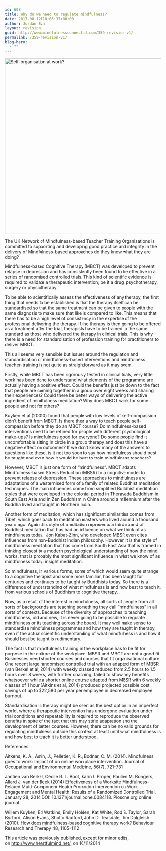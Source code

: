 ```yaml
---
id: 608
title: Why do we need to regulate mindfulness?
date: 2017-08-12T18:05:37+00:00
author: Jordan Eva
layout: revision
guid: http://www.mindfulnessconnected.com/359-revision-v1/
permalink: /359-revision-v1/
blog-hero:
  - ""
---
```

<div class="paragraph">
  <p class="p1">
    <span class="s1"><img class="alignnone wp-image-368" src="http://mindfulnessconnected.com/wp-content/uploads/2016/10/loads-of-people-1464557-250x188.jpg" alt="Self-organisation at work?" width="754" height="567" srcset="http://mindfulnessconnected.com/wp-content/uploads/2016/10/loads-of-people-1464557-250x188.jpg 250w, http://mindfulnessconnected.com/wp-content/uploads/2016/10/loads-of-people-1464557-768x576.jpg 768w, http://mindfulnessconnected.com/wp-content/uploads/2016/10/loads-of-people-1464557-700x525.jpg 700w, http://mindfulnessconnected.com/wp-content/uploads/2016/10/loads-of-people-1464557-120x90.jpg 120w, http://mindfulnessconnected.com/wp-content/uploads/2016/10/loads-of-people-1464557-1030x773.jpg 1030w" sizes="(max-width: 754px) 100vw, 754px" /></span>
  </p>
  
  <p class="p1">
    <span class="s1">The UK Network of Mindfulness-based Teacher Training Organisations is committed to supporting and developing good practice and integrity in the delivery of Mindfulness-based approaches do they know what they are doing?</span>
  </p>
  
  <p class="p1">
    <!--more-->
  </p>
</div>

<div class="paragraph">
  <p class="p1">
    <span class="s1">Mindfulness-based Cognitive Therapy (MBCT) was developed to prevent relapse in depression and has consistently been found to be effective in a series of randomised controlled trials. This kind of scientific evidence is required to validate a therapeutic intervention; be it a drug, psychotherapy, surgery or physiotherapy.</span>
  </p>
  
  <p class="p1">
    <span class="s1">To be able to scientifically assess the effectiveness of any therapy, the first thing that needs to be established is that the therapy itself can be standardised so that the same treatment can be given to people with the same diagnosis to make sure that like is compared to like. This means that there has to be a high level of consistency in the expertise of the professional delivering the therapy. If the therapy is then going to be offered as a treatment after the trial, therapists have to be trained to the same standard as those who delivered the therapy in clinical trials. This is why there is a need for standardisation of profession training for practitioners to deliver MBCT.</span>
  </p>
  
  <p class="p1">
    <span class="s1">This all seems very sensible but issues around the regulation and standardisation of mindfulness-based interventions and mindfulness teacher-training is not quite as straightforward as it may seem.</span>
  </p>
  
  <p class="p1">
    <span class="s1">Firstly, while MBCT has been rigorously tested in clinical trials, very little work has been done to understand what elements of the programme are actually having a positive effect. Could the benefits just be down to the fact that people are coming together in a group over eight weeks and sharing their experiences? Could there be better ways of delivering the active ingredient of mindfulness meditation? Why does MBCT work for some people and not for others?</span>
  </p>
  
  <p class="p1">
    <span class="s1">Kuyken et al (20010) found that people with low levels of self-compassion didn’t benefit from MBCT. Is there then a way to teach people self-compassion before they do an MBCT course? Do mindfulness-based interventions need to be refined for people with different psychological make-ups? Is mindfulness good for everyone? Do some people find it uncomfortable sitting in circle in a group therapy and does this have a negative effect on outcomes? If we don’t know many of the answers to questions like these, is it not too soon to say how mindfulness should best be taught and even how it would be best to train mindfulness teachers?</span>
  </p>
  
  <p class="p1">
    <span class="s1">However, MBCT is just one form of “mindfulness”. MBCT adapts Mindfulness-based Stress Reduction (MBSR) to a cognitive model to prevent relapse of depression. These approaches to mindfulness are adaptations of a westernised form of a family of related Buddhist meditation techniques. The main influences come from simplified Buddhist meditation styles that were developed in the colonial period in Theravada Buddhism in South East Asia and in Zen Buddhism in China around a millennium after the Buddha lived and taught in Northern India.</span>
  </p>
  
  <p class="p1">
    <span class="s1">Another form of meditation, which has significant similarities comes from Tibet, which goes back to meditation masters who lived around a thousand years ago. Again this style of meditation represents a third strand of Buddhist meditation that has had an influence on what we think of as mindfulness today.  Jon Kabat-Zinn, who developed MBSR even cites influences from non-Buddhist Indian philosophy. However, it is the style of mindfulness meditation that has come from South East Asia that is framed in thinking closest to a modern psychological understanding of how the mind works, that is probably the most significant influence in what we know of as mindfulness today: insight meditation.</span>
  </p>
  
  <p class="p1">
    <span class="s1">So mindfulness, in various forms, some of which would seem quite strange to a cognitive therapist and some more familiar, has been taught for centuries and continues to be taught by Buddhists today. So there is a difference of understanding of what mindfulness is and how best to teach it, from various schools of Buddhism to cognitive therapy.</span>
  </p>
  
  <p class="p1">
    <span class="s1">Now, as a result of the interest in mindfulness, all sorts of people from all sorts of backgrounds are teaching something they call “mindfulness” in all sorts of contexts. Because of the diversity of approaches to teaching mindfulness, old and new, it is never going to be possible to regulate mindfulness or its teaching across the board. It may well make sense to standardise mindfulness programmes and how they are taught in therapy, even if the actual scientific understanding of what mindfulness is and how it should best be taught is rudimentary.</span>
  </p>
  
  <p class="p1">
    <span class="s1">The fact is that mindfulness training in the workplace has to be fit for purpose in the culture of the workplace. MBSR and MBCT are not a good fit. Businesses need shorter courses and courses that fit organisational culture. One recent large randomised controlled trial with an adapted form of MBSR (van Berkel et al, 2014) with weekly classed reduced from 2.5 hours to 1.5 hours over 8 weeks, with further coaching, failed to show any benefits whatsoever while a shorter online course adapted from MBSR with 6 weekly classes of 1 hour (Aitkins et al, 2014) produced projected possible cost savings of up to $22,580 per year per employee in decreased employee burnout.</span>
  </p>
  
  <p class="p1">
    <span class="s1">Standardisation in therapy might be seen as the best option in an imperfect world, where a therapeutic intervention has undergone evaluation under trial conditions and repeatability is required to reproduce the observed benefits in spite of the fact that this may stifle adaptation and the development of better courses. However, there can be no valid grounds for regulating mindfulness outside this context at least until what mindfulness is and how best to teach it is better understood.</span>
  </p>
  
  <p class="p1">
    <span class="s1">References</span>
  </p>
  
  <p class="p1">
    <span class="s1">Aitkens, K. A., Astin, J., Pelletier, K. R., Bodnar, C. M. (2014). Mindfulness goes to work: Impact of on online workplace intervention. Journal of Occupational and Environmental Medicine, 56(7), 721-731</span>
  </p>
  
  <p class="p1">
    <span class="s1">Jantien van Berkel, Cécile R. L. Boot, Karin I. Proper, Paulien M. Bongers, Allard J. van der Beek (2014) Effectiveness of a Worksite Mindfulness-Related Multi-Component Health Promotion Intervention on Work Engagement and Mental Health: Results of a Randomized Controlled Trial. January 28, 2014 DOI: 10.1371/journal.pone.0084118. Plosone.org online journal.</span>
  </p>
  
  <p class="p1">
    <span class="s1">Willem Kuyken, Ed Watkins, Emily Holden, Kat White, Rod S. Taylor, Sarah Byrford, Alison Evans, Sholto Radford, John D. Teasdale, Tim Dalgleish (2010). How does mindfulness-based cognitive therapy work? Behaviour Research and Therapy 48, 1105-1112</span>
  </p>
</div>

<p class="p1">
  This article was previously published, except for minor edits, on <a href="http://www.heartfulmind.net/">http://www.heartfulmind.net/</a>, on 16/11/2014
</p>

&nbsp;